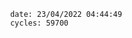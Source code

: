 

                date: 23/04/2022 04:44:49
                cycles: 59700

                         